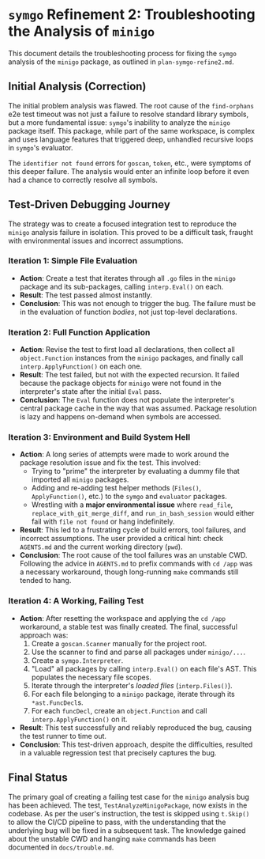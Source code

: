# `symgo` Refinement 2: Troubleshooting the Analysis of `minigo`

This document details the troubleshooting process for fixing the `symgo` analysis of the `minigo` package, as outlined in `plan-symgo-refine2.md`.

## Initial Analysis (Correction)

The initial problem analysis was flawed. The root cause of the `find-orphans` e2e test timeout was not just a failure to resolve standard library symbols, but a more fundamental issue: `symgo`'s inability to analyze the `minigo` package itself. This package, while part of the same workspace, is complex and uses language features that triggered deep, unhandled recursive loops in `symgo`'s evaluator.

The `identifier not found` errors for `goscan`, `token`, etc., were symptoms of this deeper failure. The analysis would enter an infinite loop before it even had a chance to correctly resolve all symbols.

## Test-Driven Debugging Journey

The strategy was to create a focused integration test to reproduce the `minigo` analysis failure in isolation. This proved to be a difficult task, fraught with environmental issues and incorrect assumptions.

### Iteration 1: Simple File Evaluation

*   **Action**: Create a test that iterates through all `.go` files in the `minigo` package and its sub-packages, calling `interp.Eval()` on each.
*   **Result**: The test passed almost instantly.
*   **Conclusion**: This was not enough to trigger the bug. The failure must be in the evaluation of function *bodies*, not just top-level declarations.

### Iteration 2: Full Function Application

*   **Action**: Revise the test to first load all declarations, then collect all `object.Function` instances from the `minigo` packages, and finally call `interp.ApplyFunction()` on each one.
*   **Result**: The test failed, but not with the expected recursion. It failed because the package objects for `minigo` were not found in the interpreter's state after the initial `Eval` pass.
*   **Conclusion**: The `Eval` function does not populate the interpreter's central package cache in the way that was assumed. Package resolution is lazy and happens on-demand when symbols are accessed.

### Iteration 3: Environment and Build System Hell

*   **Action**: A long series of attempts were made to work around the package resolution issue and fix the test. This involved:
    *   Trying to "prime" the interpreter by evaluating a dummy file that imported all `minigo` packages.
    *   Adding and re-adding test helper methods (`Files()`, `ApplyFunction()`, etc.) to the `symgo` and `evaluator` packages.
    *   Wrestling with a **major environmental issue** where `read_file`, `replace_with_git_merge_diff`, and `run_in_bash_session` would either fail with `file not found` or hang indefinitely.
*   **Result**: This led to a frustrating cycle of build errors, tool failures, and incorrect assumptions. The user provided a critical hint: check `AGENTS.md` and the current working directory (`pwd`).
*   **Conclusion**: The root cause of the tool failures was an unstable CWD. Following the advice in `AGENTS.md` to prefix commands with `cd /app` was a necessary workaround, though long-running `make` commands still tended to hang.

### Iteration 4: A Working, Failing Test

*   **Action**: After resetting the workspace and applying the `cd /app` workaround, a stable test was finally created. The final, successful approach was:
    1.  Create a `goscan.Scanner` manually for the project root.
    2.  Use the scanner to find and parse all packages under `minigo/...`.
    3.  Create a `symgo.Interpreter`.
    4.  "Load" all packages by calling `interp.Eval()` on each file's AST. This populates the necessary file scopes.
    5.  Iterate through the interpreter's *loaded files* (`interp.Files()`).
    6.  For each file belonging to a `minigo` package, iterate through its `*ast.FuncDecl`s.
    7.  For each `funcDecl`, create an `object.Function` and call `interp.ApplyFunction()` on it.
*   **Result**: This test successfully and reliably reproduced the bug, causing the test runner to time out.
*   **Conclusion**: This test-driven approach, despite the difficulties, resulted in a valuable regression test that precisely captures the bug.

## Final Status

The primary goal of creating a failing test case for the `minigo` analysis bug has been achieved. The test, `TestAnalyzeMinigoPackage`, now exists in the codebase. As per the user's instruction, the test is skipped using `t.Skip()` to allow the CI/CD pipeline to pass, with the understanding that the underlying bug will be fixed in a subsequent task. The knowledge gained about the unstable CWD and hanging `make` commands has been documented in `docs/trouble.md`.
